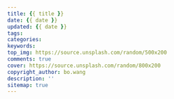 ```yaml
---
title: {{ title }}
date: {{ date }}
updated: {{ date }}
tags: 
categories:
keywords:
top_img: https://source.unsplash.com/random/500x200
comments: true
cover: https://source.unsplash.com/random/800x200
copyright_author: bo.wang
description: ''
sitemap: true
---
```


